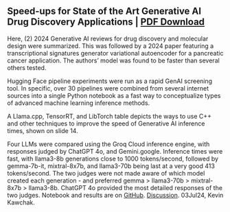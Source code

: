 ## Speed-ups for State of the Art Generative AI Drug Discovery Applications | [PDF Download](https://drive.google.com/file/d/1fTYONxzpO0FW_EHJX5LzbgxlNAAs8sok/view?usp=sharing)

Here, (2) 2024 Generative AI reviews for drug discovery and molecular design were summarized. This was followed by a 2024 paper featuring a transcriptional signatures generator variational autoencoder for a pancreatic cancer application. The authors’ model was found to be faster than several others tested.

Hugging Face pipeline experiments were run as a rapid GenAI screening tool. In specific, over 30 pipelines were combined from several internet sources into a single Python notebook as a fast way to conceptualize types of advanced machine learning inference methods.

A Llama.cpp, TensorRT, and LibTorch table depicts the ways to use C++ and other techniques to improve the speed of Generative AI inference times, shown on slide 14.

Four LLMs were compared using the Groq Cloud inference engine, with responses judged by ChatGPT 4o, and Gemini.google. Inference times were fast, with llama3-8b generations close to 1000 tokens/second, followed by gemma-7b-it, mixtral-8x7b, and llama3-70b being last at a very good 413 tokens/second. The two judges were not made aware of which model created each generation - and preferred gemma > llama3-70b > mixtral-8x7b > llama3-8b. ChatGPT 4o provided the most detailed responses of the two judges. Notebook and results are on [GitHub](https://github.com/kevinkawchak/Generative-AI-Drug-Discovery/tree/main/Code/Groq). [Discussion](https://www.youtube.com/watch?v=UR3dxk-H4tM). 03Jul24, Kevin Kawchak. <br>
